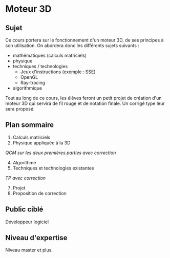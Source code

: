 # Moteur 3D

## Sujet 


Ce cours portera sur le fonctionnement d'un moteur 3D, de ses principes à son utilisation. 
On abordera donc les différents sujets suivants :

* mathématiques (calculs matriciels)
* physique 
* techniques / technologies
  * Jeux d'instructions (exemple : SSE)
  * OpenGL
  * Ray-tracing
* algorithmique

Tout au long de ce cours, les élèves feront un petit projet de création d'un moteur 3D qui servira de fil rouge et de notation finale. 
Un corrigé type leur sera proposé.

## Plan sommaire

1. Calculs matriciels
2. Physique appliquée à la 3D

*QCM sur les deux premières parties avec correction*

4. Algorithme
5. Techniques et technologies existantes

*TP avec correction*

7. Projet
8. Proposition de correction


## Public ciblé

Développeur logiciel 

## Niveau d'expertise

Niveau master et plus.